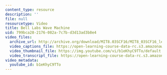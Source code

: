 ```yaml
---
content_type: resource
description: ''
file: null
resourcetype: Video
title: Bell Labs Wave Machine
uid: 799bca28-2176-082a-7c7b-d3d13ad3b8e4
video_files:
  archive_url: http://archive.org/download/MIT8.03SCF16/MIT8_03SCF16_lec07_300k.mp4
  video_captions_file: https://open-learning-course-data-rc.s3.amazonaws.com/8-03sc-physics-iii-vibrations-and-waves-fall-2016/4bcc044c60255c36a49619ed7ba776ea_b1eKhyC9TTo.vtt
  video_thumbnail_file: https://img.youtube.com/vi/b1eKhyC9TTo/default.jpg
  video_transcript_file: https://open-learning-course-data-rc.s3.amazonaws.com/8-03sc-physics-iii-vibrations-and-waves-fall-2016/bb27f073f0da64dbf852b1ce1a4b3593_b1eKhyC9TTo.pdf
video_metadata:
  youtube_id: b1eKhyC9TTo
---
```

